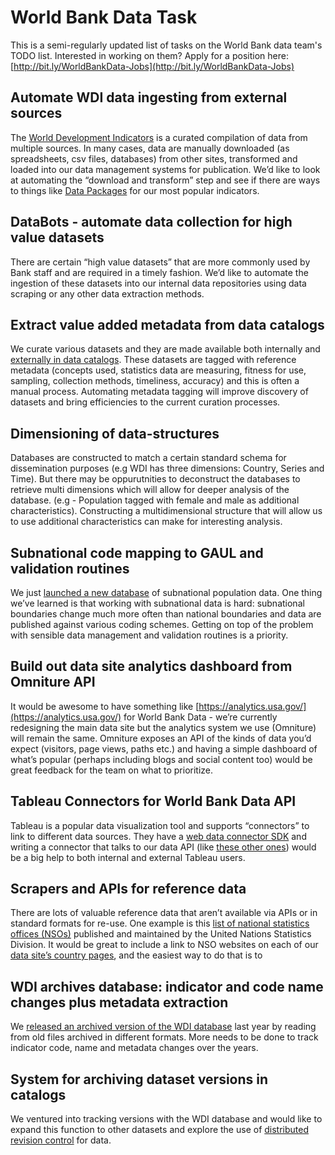 # World Bank Data Task
This is a semi-regularly updated list of tasks on the World Bank data team's TODO list. Interested in working on them? Apply for a position here: [http://bit.ly/WorldBankData-Jobs](http://bit.ly/WorldBankData-Jobs) 
 
## Automate WDI data ingesting from external sources
The [World Development Indicators](http://data.worldbank.org/products/wdi) is a curated compilation of data from multiple sources. In many cases, data are manually downloaded (as spreadsheets, csv files, databases) from other sites, transformed and loaded into our data management systems for publication. We’d like to look at automating the “download and transform” step and see if there are ways to things like [Data Packages](http://dataprotocols.org/data-packages/) for our most popular indicators.
 
## DataBots - automate data collection for high value datasets
There are certain “high value datasets” that are more commonly used by Bank staff and are required in a timely fashion. We’d like to automate the ingestion of these datasets into our internal data repositories using data scraping or any other data extraction methods.
 
## Extract value added metadata from data catalogs
We curate various datasets and they are made available both internally and [externally in data catalogs](http://datacatalog.worldbank.org/). These datasets are tagged with reference metadata (concepts used, statistics data are  measuring, fitness for use, sampling, collection methods, timeliness, accuracy) and this is often a manual process. Automating metadata tagging will improve discovery of datasets and bring efficiencies to the current curation processes.
 
## Dimensioning of data-structures
Databases are constructed to match a certain standard schema for dissemination purposes (e.g WDI has three dimensions: Country, Series and Time). But there may be oppurutnities to deconstruct the databases to retrieve multi dimensions which will allow for deeper analysis of the database. (e.g - Population tagged with female and male as additional characteristics). Constructing a multidimensional structure that will allow us to use additional characteristics can make for interesting analysis.
 
## Subnational code mapping to GAUL and validation routines
We just [launched a new database](http://blogs.worldbank.org/opendata/new-time-series-global-subnational-population-estimates-launched) of subnational population data. One thing we’ve learned is that working with subnational data is hard: subnational boundaries change much more often than national boundaries and data are published against various coding schemes. Getting on top of the problem with sensible data management and validation routines is a priority.
 
## Build out data site analytics dashboard from Omniture API
It would be awesome to have something like [https://analytics.usa.gov/](https://analytics.usa.gov/) for World Bank Data - we’re currently redesigning the main data site but the analytics system we use (Omniture) will remain the same. Omniture exposes an API of the kinds of data you’d expect (visitors, page views, paths etc.) and having a simple dashboard of what’s popular (perhaps including blogs and social content too) would be great feedback for the team on what to prioritize.
 
## Tableau Connectors for World Bank Data API
Tableau is a popular data visualization tool and supports “connectors” to link to different data sources. They have a [web data connector SDK](https://onlinehelp.tableau.com/current/api/wdc/en-us/help.htm) and writing a connector that talks to our data API (like [these other ones](https://community.tableau.com/thread/178865)) would be a big help to both internal and external Tableau users.
 
## Scrapers and APIs for reference data
There are lots of valuable reference data that aren’t available via APIs or in standard formats for re-use. One example is this [list of national statistics offices (NSOs)](http://unstats.un.org/unsd/methods/inter-natlinks/sd_natstat.asp) published and maintained by the United Nations Statistics Division. It would be great to include a link to NSO websites on each of our [data site’s country pages](http://data.worldbank.org/country), and the easiest way to do that is to
 
## WDI archives database: indicator and code name changes plus metadata extraction
We [released an archived version of the WDI database](http://blogs.worldbank.org/opendata/2015-year-data-time-travel) last year by reading from old files archived in different formats. More needs to be done to track indicator code, name and metadata changes over the years.
 
## System for archiving dataset versions in catalogs
We ventured into tracking versions with the WDI database and would like to expand this function to other datasets and explore the use of [distributed revision control]((http://blog.okfn.org/2010/07/12/we-need-distributed-revisionversion-control-for-data/).) for data.